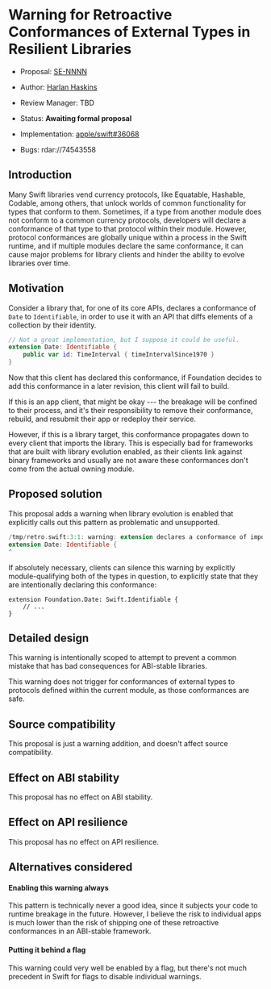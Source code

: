 # Warning for Retroactive Conformances of External Types in Resilient Libraries

* Proposal: [SE-NNNN](XXXX-retroactive-conformance-warning.md)
* Author: [Harlan Haskins](https://github.com/harlanhaskins)
* Review Manager: TBD
* Status: **Awaiting formal proposal**

* Implementation: [apple/swift#36068](https://github.com/apple/swift/pull/36068)
* Bugs: rdar://74543558

## Introduction

Many Swift libraries vend currency protocols, like Equatable, Hashable, Codable,
among others, that unlock worlds of common functionality for types that conform
to them. Sometimes, if a type from another module does not conform to a common
currency protocols, developers will declare a conformance of that type to that
protocol within their module. However, protocol conformances are globally unique
within a process in the Swift runtime, and if multiple modules declare the same
conformance, it can cause major problems for library clients and hinder the
ability to evolve libraries over time.

## Motivation

Consider a library that, for one of its core APIs, declares a conformance of
`Date` to `Identifiable`, in order to use it with an API that diffs elements
of a collection by their identity.

```swift
// Not a great implementation, but I suppose it could be useful.
extension Date: Identifiable {
    public var id: TimeInterval { timeIntervalSince1970 }
}
```

Now that this client has declared this conformance, if Foundation decides to
add this conformance in a later revision, this client will fail to build.

If this is an app client, that might be okay --- the breakage will be confined
to their process, and it's their responsibility to remove their conformance,
rebuild, and resubmit their app or redeploy their service.

However, if this is a library target, this conformance propagates down to every
client that imports the library. This is especially bad for frameworks that
are built with library evolution enabled, as their clients link against
binary frameworks and usually are not aware these conformances don't come from
the actual owning module.

## Proposed solution

This proposal adds a warning when library evolution is enabled that explicitly
calls out this pattern as problematic and unsupported.

```swift
/tmp/retro.swift:3:1: warning: extension declares a conformance of imported type 'Date' to imported protocol 'Identifiable'; this is not supported when library evolution is enabled
extension Date: Identifiable {
^
```

If absolutely necessary, clients can silence this warning by explicitly
module-qualifying both of the types in question, to explicitly state that they
are intentionally declaring this conformance:

```
extension Foundation.Date: Swift.Identifiable {
    // ...
}
```

## Detailed design

This warning is intentionally scoped to attempt to prevent a common mistake that
has bad consequences for ABI-stable libraries.

This warning does not trigger for conformances of external types to protocols
defined within the current module, as those conformances are safe.

## Source compatibility

This proposal is just a warning addition, and doesn't affect source
compatibility.

## Effect on ABI stability

This proposal has no effect on ABI stability.

## Effect on API resilience

This proposal has no effect on API resilience.

## Alternatives considered

#### Enabling this warning always

This pattern is technically never a good idea, since it subjects your code to
runtime breakage in the future. However, I believe the risk to individual apps
is much lower than the risk of shipping one of these retroactive conformances in
an ABI-stable framework.

#### Putting it behind a flag

This warning could very well be enabled by a flag, but there's not much
precedent in Swift for flags to disable individual warnings.
